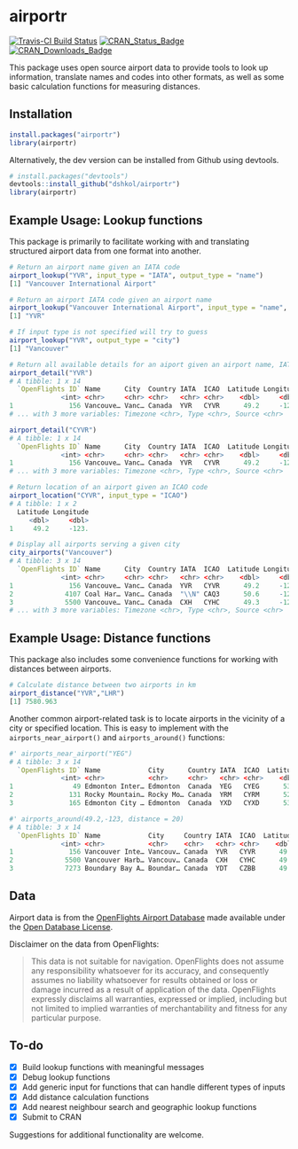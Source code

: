 # airportr
[![Travis-CI Build Status](https://travis-ci.org/dshkol/airportr.svg?branch=master)](https://travis-ci.org/dshkol/airportr)
[![CRAN_Status_Badge](http://www.r-pkg.org/badges/version/airportr)](https://cran.r-project.org/package=airportr)
[![CRAN_Downloads_Badge](https://cranlogs.r-pkg.org/badges/airportr)](https://cranlogs.r-pkg.org/badges/airportr)

This package uses open source airport data to provide tools to look up information, translate names and codes into other formats, as well as some basic calculation functions for measuring distances.

## Installation

```r
install.packages("airportr")
library(airportr)
```

Alternatively, the dev version can be installed from Github using devtools.
```r
# install.packages("devtools")
devtools::install_github("dshkol/airportr")
library(airportr)
```

## Example Usage: Lookup functions

This package is primarily to facilitate working with and translating structured airport data from one format into another. 

``` r
# Return an airport name given an IATA code
airport_lookup("YVR", input_type = "IATA", output_type = "name")
[1] "Vancouver International Airport"

# Return an airport IATA code given an airport name
airport_lookup("Vancouver International Airport", input_type = "name", output_type ="IATA")
[1] "YVR"

# If input type is not specified will try to guess
airport_lookup("YVR", output_type = "city")
[1] "Vancouver"

# Return all available details for an aiport given an airport name, IATA code, or ICAO code
airport_detail("YVR")
# A tibble: 1 x 14
  `OpenFlights ID` Name      City  Country IATA  ICAO  Latitude Longitude Altitude   UTC DST  
             <int> <chr>     <chr> <chr>   <chr> <chr>    <dbl>     <dbl>    <int> <dbl> <chr>
1              156 Vancouve… Vanc… Canada  YVR   CYVR      49.2     -123.       14    -8 A    
# ... with 3 more variables: Timezone <chr>, Type <chr>, Source <chr>

airport_detail("CYVR")
# A tibble: 1 x 14
  `OpenFlights ID` Name      City  Country IATA  ICAO  Latitude Longitude Altitude   UTC DST  
             <int> <chr>     <chr> <chr>   <chr> <chr>    <dbl>     <dbl>    <int> <dbl> <chr>
1              156 Vancouve… Vanc… Canada  YVR   CYVR      49.2     -123.       14    -8 A    
# ... with 3 more variables: Timezone <chr>, Type <chr>, Source <chr>

# Return location of an airport given an ICAO code
airport_location("CYVR", input_type = "ICAO")
# A tibble: 1 x 2
  Latitude Longitude
     <dbl>     <dbl>
1     49.2     -123.

# Display all airports serving a given city
city_airports("Vancouver")
# A tibble: 3 x 14
  `OpenFlights ID` Name      City  Country IATA  ICAO  Latitude Longitude Altitude   UTC DST  
             <int> <chr>     <chr> <chr>   <chr> <chr>    <dbl>     <dbl>    <int> <dbl> <chr>
1              156 Vancouve… Vanc… Canada  YVR   CYVR      49.2     -123.       14    -8 A    
2             4107 Coal Har… Vanc… Canada  "\\N" CAQ3      50.6     -128.        0    -8 A    
3             5500 Vancouve… Vanc… Canada  CXH   CYHC      49.3     -123.        0    -8 A    
# ... with 3 more variables: Timezone <chr>, Type <chr>, Source <chr>
```
## Example Usage: Distance functions

This package also includes some convenience functions for working with distances between airports. 

```r
# Calculate distance between two airports in km
airport_distance("YVR","LHR")
[1] 7580.963
```
Another common airport-related task is to locate airports in the vicinity of a city or specified location. This is easy to implement with the `airports_near_airport()` and `airports_around()` functions: 

```r
#' airports_near_airport("YEG")
# A tibble: 3 x 14
  `OpenFlights ID` Name            City      Country IATA  ICAO  Latitude Longitude Altitude   UTC DST   Timezone   Type  Source 
             <int> <chr>           <chr>     <chr>   <chr> <chr>    <dbl>     <dbl>    <int> <dbl> <chr> <chr>      <chr> <chr>  
1               49 Edmonton Inter… Edmonton  Canada  YEG   CYEG      53.3     -114.     2373    -7 A     America/E… airp… OurAir…
2              131 Rocky Mountain… Rocky Mo… Canada  YRM   CYRM      52.4     -115.     3244    -7 A     America/E… airp… OurAir…
3              165 Edmonton City … Edmonton  Canada  YXD   CYXD      53.6     -114.     2202    -7 A     America/E… airp… OurAir…

#' airports_around(49.2,-123, distance = 20)
# A tibble: 3 x 14
  `OpenFlights ID` Name            City     Country IATA  ICAO  Latitude Longitude Altitude   UTC DST   Timezone    Type  Source 
             <int> <chr>           <chr>    <chr>   <chr> <chr>    <dbl>     <dbl>    <int> <dbl> <chr> <chr>       <chr> <chr>  
1              156 Vancouver Inte… Vancouv… Canada  YVR   CYVR      49.2     -123.       14    -8 A     America/Va… airp… OurAir…
2             5500 Vancouver Harb… Vancouv… Canada  CXH   CYHC      49.3     -123.        0    -8 A     America/Va… airp… OurAir…
3             7273 Boundary Bay A… Boundar… Canada  YDT   CZBB      49.1     -123.        6    -8 A     America/Va… airp… OurAir…
```

## Data

Airport data is from the [OpenFlights Airport Database](https://openflights.org/data.html) made available under the [Open Database License](https://opendatacommons.org/licenses/odbl/1.0/). 

Disclaimer on the data from OpenFlights:

> This data is not suitable for navigation. OpenFlights does not assume any responsibility whatsoever for its accuracy, and consequently assumes no liability whatsoever for results obtained or loss or damage incurred as a result of application of the data. OpenFlights expressly disclaims all warranties, expressed or implied, including but not limited to implied warranties of merchantability and fitness for any particular purpose.

## To-do

- [x] Build lookup functions with meaningful messages
- [x] Debug lookup functions
- [x] Add generic input for functions that can handle different types of inputs
- [x] Add distance calculation functions
- [x] Add nearest neighbour search and geographic lookup functions
- [x] Submit to CRAN

Suggestions for additional functionality are welcome.
